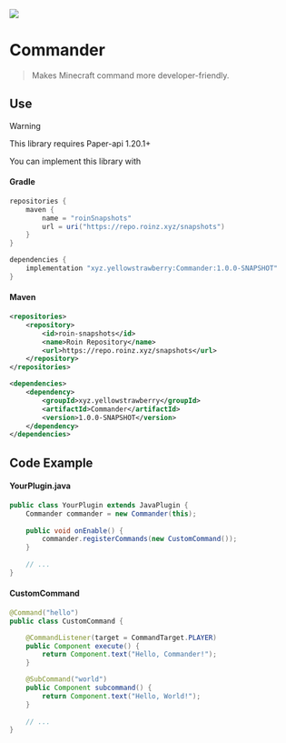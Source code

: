 ![](https://repo.roinz.xyz/api/badge/latest/snapshots/xyz/yellowstrawberry/Commander)
# Commander
> Makes Minecraft command more developer-friendly.

## Use
> [!WARNING]
> This library requires Paper-api 1.20.1+

You can implement this library with
#### Gradle
```groovy
repositories {
    maven {
        name = "roinSnapshots"
        url = uri("https://repo.roinz.xyz/snapshots")
    }
}

dependencies {
    implementation "xyz.yellowstrawberry:Commander:1.0.0-SNAPSHOT"
}
```

#### Maven
```xml
<repositories>
    <repository>
        <id>roin-snapshots</id>
        <name>Roin Repository</name>
        <url>https://repo.roinz.xyz/snapshots</url>
    </repository>
</repositories>

<dependencies>
    <dependency>
        <groupId>xyz.yellowstrawberry</groupId>
        <artifactId>Commander</artifactId>
        <version>1.0.0-SNAPSHOT</version>
    </dependency>
</dependencies>
```

## Code Example
#### YourPlugin.java
```java
public class YourPlugin extends JavaPlugin {
    Commander commander = new Commander(this);
    
    public void onEnable() {
        commander.registerCommands(new CustomCommand());
    }
    
    // ...
}
```

#### CustomCommand

```java
@Command("hello")
public class CustomCommand {

    @CommandListener(target = CommandTarget.PLAYER)
    public Component execute() {
        return Component.text("Hello, Commander!");
    }

    @SubCommand("world")
    public Component subcommand() {
        return Component.text("Hello, World!");
    }
    
    // ...
}
```